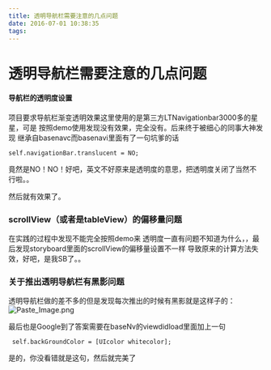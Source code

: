 ```yaml
---
title: 透明导航栏需要注意的几点问题
date: 2016-07-01 10:38:35
tags:
---
```




# 透明导航栏需要注意的几点问题

#### 导航栏的透明度设置

  项目要求导航栏渐变透明效果这里使用的是第三方LTNavigationbar3000多的星星，可是 按照demo使用发现没有效果，完全没有。后来终于被细心的同事大神发现 继承自basenavc而basenavi里面有了一句坑爹的话
  
    self.navigationBar.translucent = NO;
    
  竟然是NO！NO！好吧，英文不好原来是透明度的意思，把透明度关闭了当然不行啦。。
  
  然后就有效果了。
 
 
<!--more-->
  
  
  
### scrollView（或者是tableView）的偏移量问题

在实践的过程中发现不能完全按照demo来 透明度一直有问题不知道为什么，，最后发现storyboard里面的scrollView的偏移量设置不一样 导致原来的计算方法失效，好吧，是我SB了。。


###  关于推出透明导航栏有黑影问题

透明导航栏做的差不多的但是发现每次推出的时候有黑影就是这样子的：
![Paste_Image.png](http://upload-images.jianshu.io/upload_images/67179-716b4afa201ecd19.png?imageMogr2/auto-orient/strip%7CimageView2/2/w/1240)


最后也是Google到了答案需要在baseNv的viewdidload里面加上一句


     self.backGroundColor = [UIcolor whitecolor];
     
   是的，你没看错就是这句，然后就完美了
 